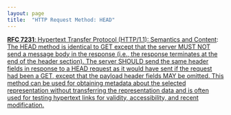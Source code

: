 ```yaml
---
layout: page
title:  "HTTP Request Method: HEAD"
---
```


[**RFC 7231**: Hypertext Transfer Protocol (HTTP/1.1): Semantics and Content](/specs/IETF/RFC/7231 "The Hypertext Transfer Protocol (HTTP) is an application-level protocol for distributed, collaborative, hypertext information systems. This document defines the semantics of HTTP/1.1 messages as expressed by request methods, request header fields, response status codes, and response header fields, along with the payload of messages (metadata and body content) and mechanisms for content negotiation."): [The HEAD method is identical to GET except that the server MUST NOT send a message body in the response (i.e., the response terminates at the end of the header section). The server SHOULD send the same header fields in response to a HEAD request as it would have sent if the request had been a GET, except that the payload header fields MAY be omitted. This method can be used for obtaining metadata about the selected representation without transferring the representation data and is often used for testing hypertext links for validity, accessibility, and recent modification.](http://tools.ietf.org/html/rfc7231#section-4.3.2)

